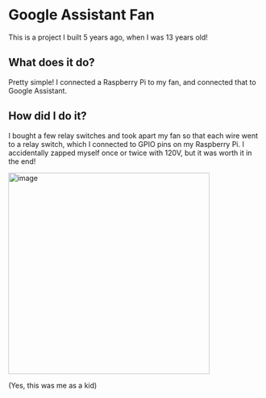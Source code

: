 # Google Assistant Fan

This is a project I built 5 years ago, when I was 13 years old!

## What does it do?
Pretty simple! I connected a Raspberry Pi to my fan, and connected that to Google Assistant.

## How did I do it?
I bought a few relay switches and took apart my fan so that each wire went to a relay switch, which I connected to GPIO pins on my Raspberry Pi. I accidentally zapped myself once or twice with 120V, but it was worth it in the end!

<img width="399" alt="image" src="https://github.com/CodingPower472/google-assistant-fan/assets/8381348/0a326b90-f859-4baa-8518-46c124db1420">

(Yes, this was me as a kid)

